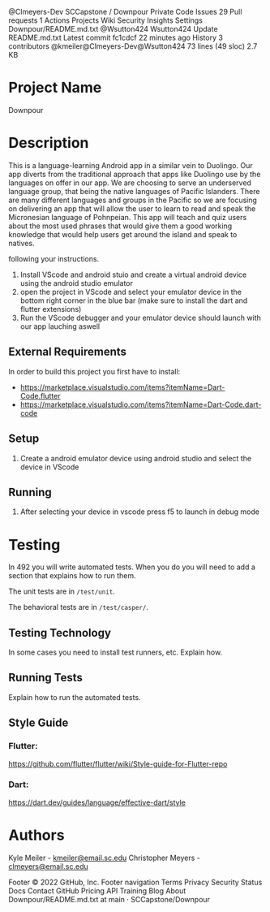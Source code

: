 
 
@Clmeyers-Dev 
SCCapstone
/
Downpour
Private
Code
Issues
29
Pull requests
1
Actions
Projects
Wiki
Security
Insights
Settings
Downpour/README.md.txt
@Wsutton424
Wsutton424 Update README.md.txt
Latest commit fc1cdcf 22 minutes ago
 History
 3 contributors
@kmeiler@Clmeyers-Dev@Wsutton424
73 lines (49 sloc)  2.7 KB

# Project Name
Downpour
# Description
This is a language-learning Android app in a similar vein to Duolingo. Our app diverts from the traditional approach that apps
like Duolingo use by the languages on offer in our app. We are choosing to serve an underserved language group, that being the native languages of Pacific Islanders.
There are many different languages and groups in the Pacific so we are focusing on delivering an app that will allow the user to learn to read and speak the
Micronesian language of Pohnpeian. This app will teach and quiz users about the most used phrases that would give them a good working knowledge that would help users
get around the island and speak to natives.


following your instructions.
1. Install VScode and android stuio and create a virtual android device using the android studio emulator 
1. open the project in VScode and select your emulator device in the bottom right corner in the blue bar (make sure to install the dart and flutter extensions) 
1. Run the VScode debugger and your emulator device should launch with our app lauching aswell
## External Requirements

In order to build this project you first have to install:

* https://marketplace.visualstudio.com/items?itemName=Dart-Code.flutter
* https://marketplace.visualstudio.com/items?itemName=Dart-Code.dart-code


## Setup

1. Create a android emulator device using android studio and select the device in VScode

## Running

1. After selecting your device in vscode press f5 to launch in debug mode


# Testing 

In 492 you will write automated tests. When you do you will need to add a 
section that explains how to run them.

The unit tests are in `/test/unit`.

The behavioral tests are in `/test/casper/`.

## Testing Technology

In some cases you need to install test runners, etc. Explain how.

## Running Tests

Explain how to run the automated tests.

## Style Guide
### Flutter:
https://github.com/flutter/flutter/wiki/Style-guide-for-Flutter-repo
### Dart:
https://dart.dev/guides/language/effective-dart/style
# Authors

Kyle Meiler - kmeiler@email.sc.edu
Christopher Meyers - clmeyers@email.sc.edu

Footer
© 2022 GitHub, Inc.
Footer navigation
Terms
Privacy
Security
Status
Docs
Contact GitHub
Pricing
API
Training
Blog
About
Downpour/README.md.txt at main · SCCapstone/Downpour
